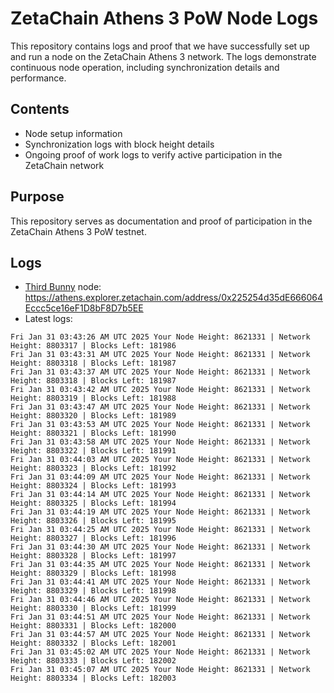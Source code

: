 # ZetaChain Athens 3 PoW Node Logs
This repository contains logs and proof that we have successfully set up and run a node on the ZetaChain Athens 3 network. The logs demonstrate continuous node operation, including synchronization details and performance.

## Contents
- Node setup information
- Synchronization logs with block height details
- Ongoing proof of work logs to verify active participation in the ZetaChain network

## Purpose
This repository serves as documentation and proof of participation in the ZetaChain Athens 3 PoW testnet.

## Logs

- [Third Bunny](https://thirdbunny.xyz/) node: https://athens.explorer.zetachain.com/address/0x225254d35dE666064Eccc5ce16eF1D8bF8D7b5EE
- Latest logs:
```
Fri Jan 31 03:43:26 AM UTC 2025 Your Node Height: 8621331 | Network Height: 8803317 | Blocks Left: 181986
Fri Jan 31 03:43:31 AM UTC 2025 Your Node Height: 8621331 | Network Height: 8803318 | Blocks Left: 181987
Fri Jan 31 03:43:37 AM UTC 2025 Your Node Height: 8621331 | Network Height: 8803318 | Blocks Left: 181987
Fri Jan 31 03:43:42 AM UTC 2025 Your Node Height: 8621331 | Network Height: 8803319 | Blocks Left: 181988
Fri Jan 31 03:43:47 AM UTC 2025 Your Node Height: 8621331 | Network Height: 8803320 | Blocks Left: 181989
Fri Jan 31 03:43:53 AM UTC 2025 Your Node Height: 8621331 | Network Height: 8803321 | Blocks Left: 181990
Fri Jan 31 03:43:58 AM UTC 2025 Your Node Height: 8621331 | Network Height: 8803322 | Blocks Left: 181991
Fri Jan 31 03:44:03 AM UTC 2025 Your Node Height: 8621331 | Network Height: 8803323 | Blocks Left: 181992
Fri Jan 31 03:44:09 AM UTC 2025 Your Node Height: 8621331 | Network Height: 8803324 | Blocks Left: 181993
Fri Jan 31 03:44:14 AM UTC 2025 Your Node Height: 8621331 | Network Height: 8803325 | Blocks Left: 181994
Fri Jan 31 03:44:19 AM UTC 2025 Your Node Height: 8621331 | Network Height: 8803326 | Blocks Left: 181995
Fri Jan 31 03:44:25 AM UTC 2025 Your Node Height: 8621331 | Network Height: 8803327 | Blocks Left: 181996
Fri Jan 31 03:44:30 AM UTC 2025 Your Node Height: 8621331 | Network Height: 8803328 | Blocks Left: 181997
Fri Jan 31 03:44:35 AM UTC 2025 Your Node Height: 8621331 | Network Height: 8803329 | Blocks Left: 181998
Fri Jan 31 03:44:41 AM UTC 2025 Your Node Height: 8621331 | Network Height: 8803329 | Blocks Left: 181998
Fri Jan 31 03:44:46 AM UTC 2025 Your Node Height: 8621331 | Network Height: 8803330 | Blocks Left: 181999
Fri Jan 31 03:44:51 AM UTC 2025 Your Node Height: 8621331 | Network Height: 8803331 | Blocks Left: 182000
Fri Jan 31 03:44:57 AM UTC 2025 Your Node Height: 8621331 | Network Height: 8803332 | Blocks Left: 182001
Fri Jan 31 03:45:02 AM UTC 2025 Your Node Height: 8621331 | Network Height: 8803333 | Blocks Left: 182002
Fri Jan 31 03:45:07 AM UTC 2025 Your Node Height: 8621331 | Network Height: 8803334 | Blocks Left: 182003
```
